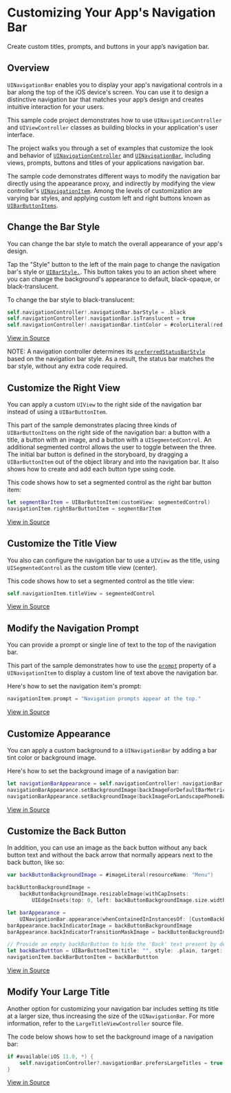 # Customizing Your App's Navigation Bar

Create custom titles, prompts, and buttons in your app’s navigation bar.

## Overview

`UINavigationBar` enables you to display your app's navigational controls in a bar along the top of the iOS device's screen. You can use it to design a distinctive navigation bar that matches your app’s design and creates intuitive interaction for your users.

This sample code project demonstrates how to use `UINavigationController` and `UIViewController` classes as building blocks in your application's user interface.

The project walks you through a set of examples that customize  the look and behavior of [`UINavigationController`](https://developer.apple.com/documentation/uikit/uinavigationcontroller) and [`UINavigationBar`](https://developer.apple.com/documentation/uikit/uinavigationbar), including views, prompts, buttons and titles of your applications navigation bar.

The sample code demonstrates different ways to modify the navigation bar directly using the appearance proxy, and indirectly by modifying the view controller's [`UINavigationItem`](https://developer.apple.com/documentation/uikit/uinavigationitem). Among the levels of customization are varying bar styles, and applying custom left and right buttons known as [`UIBarButtonItems`](https://developer.apple.com/documentation/uikit/uibarbuttonitem).

## Change the Bar Style

You can change the bar style to match the overall appearance of your app's design.

Tap the "Style" button to the left of the main page to change the navigation bar's style or [`UIBarStyle.`](https://developer.apple.com/documentation/uikit/uibarstyle). This button takes you to an action sheet where you can change the background's appearance to default, black-opaque, or black-translucent.

To change the bar style to black-translucent:

``` swift
self.navigationController!.navigationBar.barStyle = .black
self.navigationController!.navigationBar.isTranslucent = true
self.navigationController!.navigationBar.tintColor = #colorLiteral(red: 1, green: 0.99997437, blue: 0.9999912977, alpha: 1)
```
[View in Source](x-source-tag://BarStyleExample)

NOTE: A navigation controller determines its [`preferredStatusBarStyle`](https://developer.apple.com/documentation/uikit/uiviewcontroller/1621416-preferredstatusbarstyle) based on the navigation bar style. As a result, the status bar matches the bar style, without any extra code required.

## Customize the Right View

You can apply a custom `UIView` to the right side of the navigation bar instead of using a `UIBarButtonItem`.

This part of the sample demonstrates placing three kinds of `UIBarButtonItems` on the right side of the navigation bar: a button with a title, a button with an image, and a button with a `UISegmentedControl`. An additional segmented control allows the user to toggle between the three. The initial bar button is defined in the storyboard, by dragging a `UIBarButtonItem` out of the object library and into the navigation bar.  It also shows how to create and add each button type using code.

This code shows how to set a segmented control as the right bar button item:

``` swift
let segmentBarItem = UIBarButtonItem(customView: segmentedControl)
navigationItem.rightBarButtonItem = segmentBarItem
```
[View in Source](x-source-tag://CustomRightViewExample)

## Customize the Title View

You also can configure the navigation bar to use a `UIView` as the title, using `UISegmentedControl` as the custom title view (center).

This code shows how to set a segmented control as the title view:

``` swift
self.navigationItem.titleView = segmentedControl
```
[View in Source](x-source-tag://CustomTitleViewExample)

## Modify the Navigation Prompt

You can provide a prompt or single line of text to the top of the navigation bar.

This part of the sample demonstrates how to use the [`prompt`](https://developer.apple.com/documentation/uikit/uinavigationitem/1624930-prompt) property of a `UINavigationItem` to display a custom line of text above the navigation bar.

Here's how to set the navigation item's prompt:

``` swift
navigationItem.prompt = "Navigation prompts appear at the top."
```
[View in Source](x-source-tag://PromptExample)

## Customize Appearance

You can apply a custom background to a `UINavigationBar` by adding a bar tint color or background image.

Here's how to set the background image of a navigation bar:

``` swift
let navigationBarAppearance = self.navigationController!.navigationBar
navigationBarAppearance.setBackgroundImage(backImageForDefaultBarMetrics, for: .default)
navigationBarAppearance.setBackgroundImage(backImageForLandscapePhoneBarMetrics, for: .compact)
```
[View in Source](x-source-tag://BackgroundImageExample)

## Customize the Back Button

In addition, you can use an image as the back button without any back button text and without the back arrow that normally appears next to the back button, like so:

``` swift
var backButtonBackgroundImage = #imageLiteral(resourceName: "Menu")

backButtonBackgroundImage =
    backButtonBackgroundImage.resizableImage(withCapInsets:
        UIEdgeInsets(top: 0, left: backButtonBackgroundImage.size.width - 1, bottom: 0, right: 0))

let barAppearance =
    UINavigationBar.appearance(whenContainedInInstancesOf: [CustomBackButtonNavController.self])
barAppearance.backIndicatorImage = backButtonBackgroundImage
barAppearance.backIndicatorTransitionMaskImage = backButtonBackgroundImage

// Provide an empty backBarButton to hide the 'Back' text present by default in the back button.
let backBarButtton = UIBarButtonItem(title: "", style: .plain, target: nil, action: nil)
navigationItem.backBarButtonItem = backBarButtton
```
[View in Source](x-source-tag://BackImageButtonExample)

## Modify Your Large Title

Another option for customizing your navigation bar includes setting its title at a larger size, thus increasing the size of the `UINavigationBar`. For more information, refer to the `LargeTitleViewController` source file.

The code below shows how to set the background image of a navigation bar:

``` swift
if #available(iOS 11.0, *) {
	self.navigationController?.navigationBar.prefersLargeTitles = true
}
```
[View in Source](x-source-tag://LargeTitleExample)
